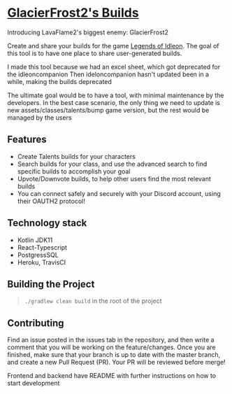 # [GlacierFrost2's Builds](https://glacierfrost2builds.herokuapp.com/)

Introducing LavaFlame2's biggest enemy: GlacierFrost2

Create and share your builds for the game [Legends of Idleon](https://www.legendsofidleon.com). The goal of this tool is
to have one place to share user-generated builds.

I made this tool because we had an excel sheet, which got deprecated for the idleoncompanion
Then ideloncompanion hasn't updated been in a while, making the builds deprecated

The ultimate goal would be to have a tool, with minimal maintenance by the developers. In the best case scenario, the
only thing we need to update is new assets/classes/talents/bump game version, but the rest would be managed by the users

## Features

* Create Talents builds for your characters
* Search builds for your class, and use the advanced search to find specific builds to accomplish your goal
* Upvote/Downvote builds, to help other users find the most relevant builds
* You can connect safely and securely with your Discord account, using their OAUTH2 protocol! 

## Technology stack

* Kotlin JDK11
* React-Typescript
* PostgressSQL
* Heroku, TravisCI

## Building the Project

> `./gradlew clean build` in the root of the project

## Contributing

Find an issue posted in the issues tab in the repository, and then write a comment that you will be working on the
feature/changes. Once you are finished, make sure that your branch is up to date with the master branch, and create a
new Pull Request (PR). Your PR will be reviewed before merge!

Frontend and backend have README with further instructions on how to start development
